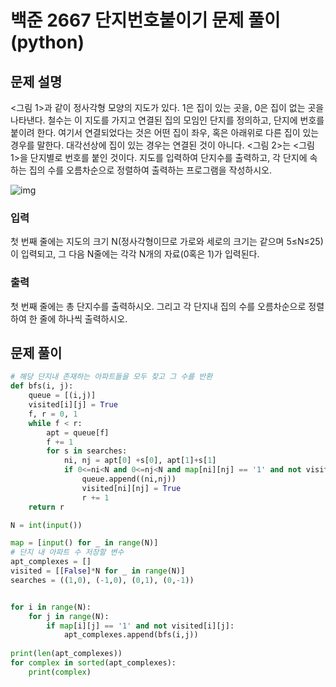# 백준 2667 단지번호붙이기 문제 풀이(python)



## 문제 설명

<그림 1>과 같이 정사각형 모양의 지도가 있다. 1은 집이 있는 곳을, 0은 집이 없는 곳을 나타낸다. 철수는 이 지도를 가지고 연결된 집의 모임인 단지를 정의하고, 단지에 번호를 붙이려 한다. 여기서 연결되었다는 것은 어떤 집이 좌우, 혹은 아래위로 다른 집이 있는 경우를 말한다. 대각선상에 집이 있는 경우는 연결된 것이 아니다. <그림 2>는 <그림 1>을 단지별로 번호를 붙인 것이다. 지도를 입력하여 단지수를 출력하고, 각 단지에 속하는 집의 수를 오름차순으로 정렬하여 출력하는 프로그램을 작성하시오.

![img](https://www.acmicpc.net/upload/images/ITVH9w1Gf6eCRdThfkegBUSOKd.png)

### 입력

첫 번째 줄에는 지도의 크기 N(정사각형이므로 가로와 세로의 크기는 같으며 5≤N≤25)이 입력되고, 그 다음 N줄에는 각각 N개의 자료(0혹은 1)가 입력된다.

### 출력

첫 번째 줄에는 총 단지수를 출력하시오. 그리고 각 단지내 집의 수를 오름차순으로 정렬하여 한 줄에 하나씩 출력하시오.



## 문제 풀이

```python
# 해당 단지내 존재하는 아파트들을 모두 찾고 그 수를 반환
def bfs(i, j):
    queue = [(i,j)]
    visited[i][j] = True
    f, r = 0, 1
    while f < r:
        apt = queue[f]
        f += 1
        for s in searches:
            ni, nj = apt[0] +s[0], apt[1]+s[1]
            if 0<=ni<N and 0<=nj<N and map[ni][nj] == '1' and not visited[ni][nj]:
                queue.append((ni,nj))
                visited[ni][nj] = True
                r += 1
    return r

N = int(input())

map = [input() for _ in range(N)]
# 단지 내 아파트 수 저장할 변수
apt_complexes = []
visited = [[False]*N for _ in range(N)]
searches = ((1,0), (-1,0), (0,1), (0,-1))


for i in range(N):
    for j in range(N):
        if map[i][j] == '1' and not visited[i][j]:
            apt_complexes.append(bfs(i,j))
            
print(len(apt_complexes))
for complex in sorted(apt_complexes):
    print(complex)

```

